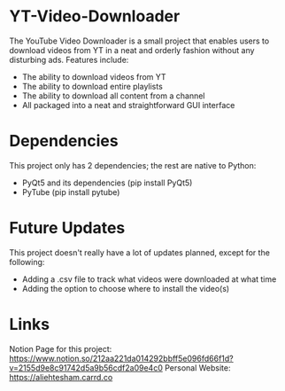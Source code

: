 # YT-Video-Downloader
The YouTube Video Downloader is a small project that enables users to download videos from YT in a neat and orderly fashion without any disturbing ads. Features include:
- The ability to download videos from YT
- The ability to download entire playlists
- The ability to download all content from a channel
- All packaged into a neat and straightforward GUI interface

# Dependencies
This project only has 2 dependencies; the rest are native to Python:
- PyQt5 and its dependencies (pip install PyQt5)
- PyTube (pip install pytube)

# Future Updates
This project doesn't really have a lot of updates planned, except for the following:
- Adding a .csv file to track what videos were downloaded at what time
- Adding the option to choose where to install the video(s)

# Links
Notion Page for this project:
https://www.notion.so/212aa221da014292bbff5e096fd66f1d?v=2155d9e8c91742d5a9b56cdf2a09e4c0
Personal Website:
https://aliehtesham.carrd.co

